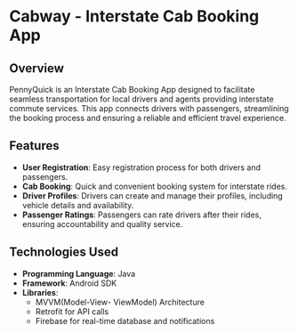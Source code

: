 # Cabway - Interstate Cab Booking App


## Overview

PennyQuick is an Interstate Cab Booking App designed to facilitate seamless transportation for local drivers and agents providing interstate commute services. This app connects drivers with passengers, streamlining the booking process and ensuring a reliable and efficient travel experience.

## Features

- **User Registration**: Easy registration process for both drivers and passengers.
- **Cab Booking**: Quick and convenient booking system for interstate rides.
- **Driver Profiles**: Drivers can create and manage their profiles, including vehicle details and availability.
- **Passenger Ratings**: Passengers can rate drivers after their rides, ensuring accountability and quality service.

## Technologies Used

- **Programming Language**: Java
- **Framework**: Android SDK
- **Libraries**:
  - MVVM(Model-View- ViewModel) Architecture
  - Retrofit for API calls
  - Firebase for real-time database and notifications
